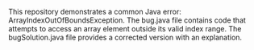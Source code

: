 This repository demonstrates a common Java error: ArrayIndexOutOfBoundsException. The bug.java file contains code that attempts to access an array element outside its valid index range. The bugSolution.java file provides a corrected version with an explanation.